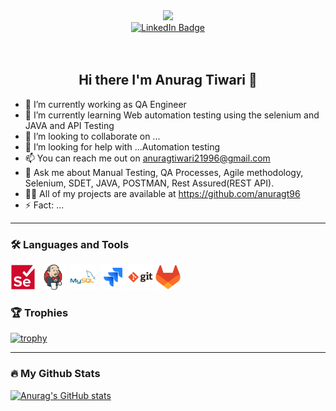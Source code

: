 <div id="header" align="center">
  <img src="https://media.giphy.com/media/v1.Y2lkPTc5MGI3NjExZjhjeWJzbWtjYTF5dHJqbDlhaHZyeng2cGt2aGI1ajdwbDFoaXYxeiZlcD12MV9pbnRlcm5hbF9naWZfYnlfaWQmY3Q9cw/1sMGC0XjA1Hk58wppo/giphy.gif" width="100"/>
</div>
<div id="badges" align="center">
  <a href="https://www.linkedin.com/in/anurags-qa">
    <img src="https://img.shields.io/badge/LinkedIn-blue?style=for-the-badge&logo=linkedin&logoColor=white" alt="LinkedIn Badge"/>
  </a>
</div>
<br/>
<div align="center">
<img src="https://komarev.com/ghpvc/?username=anuragt96&style=flat-square&color=blue" alt=""/>
</div>

<h2 align="center">Hi there I'm Anurag Tiwari 👋 </h2>

- 🔭 I’m currently working as QA Engineer
- 🌱 I’m currently learning Web automation testing using the selenium and JAVA and API Testing
- 👯 I’m looking to collaborate on ...
- 🤔 I’m looking for help with ...Automation testing
- 📫 You can reach me out on anuragtiwari21996@gmail.com
- 💬 Ask me about Manual Testing, QA Processes, Agile methodology, Selenium, SDET, JAVA, POSTMAN, Rest Assured(REST API).
- 👨‍💻 All of my projects are available at https://github.com/anuragt96
- ⚡ Fact: ...

---
### :hammer_and_wrench: Languages and Tools
<div>
  <img src="https://github.com/devicons/devicon/blob/master/icons/selenium/selenium-original.svg" title="Java" alt="Java" width="40" height="40"/>&nbsp;
  <img src="https://github.com/devicons/devicon/blob/master/icons/jenkins/jenkins-original.svg" title="React" alt="React" width="40" height="40"/>&nbsp;
  <img src="https://github.com/devicons/devicon/blob/master/icons/mysql/mysql-original-wordmark.svg" title="MySQL"  alt="MySQL" width="40" height="40"/>&nbsp;
  <img src="https://github.com/devicons/devicon/blob/master/icons/jira/jira-original.svg" title="Git" **alt="Git" width="40" height="40"/>
  <img src="https://github.com/devicons/devicon/blob/master/icons/git/git-original-wordmark.svg" title="Git" **alt="Git" width="40" height="40"/>
  <img src="https://github.com/devicons/devicon/blob/master/icons/gitlab/gitlab-original.svg" title="Git" **alt="Git" width="40" height="40"/>
</div>

### :trophy: Trophies

[![trophy](https://github-profile-trophy.vercel.app/?username=anuragt96&margin-w=12)](https://github.com/ryo-ma/github-profile-trophy)

---
### :fire: My Github Stats
[![Anurag's GitHub stats](https://github-readme-stats.vercel.app/api?username=anuragt96)](https://github.com/anuraghazra/github-readme-stats)
